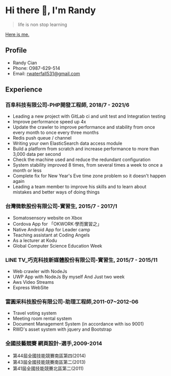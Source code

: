 # Hi there 👋, I'm Randy

>life is non stop learning

[Here is me.](https://www.cakeresume.com/randy-ef842e)


## Profile #

* Randy Cian
* Phone: O987-629-514
* Email: [rwaterfall531@gmail.com](mailto:rwaterfall531@gmail.com)

## Experience #

### 百阜科技有限公司-PHP開發工程師, 2018/7 - 2021/6
 * Leading a new project with GitLab ci and unit test and Integration testing 
 * Improve performance speed up 4x
 * Update the crawler to improve performance and stability from once every month to once every three months
 * Redis push queue / channel 
 * Writing your own ElasticSearch data access module
 * Build a platform from scratch and increase performance to more than 3,000 data per second
 * Check the machine used and reduce the redundant configuration
 * System stability improved 8 times, from several times a week to once a month or less
 * Complete fix for New Year's Eve time zone problem so it doesn't happen again
 * Leading a team member to improve his skills and to learn about mistakes and better ways of doing things

### 台灣微軟股份有限公司-實習生, 2015/7  - 2017/1
 * Somatosensory website on Xbox
 * Cordova App for 「OKWORK‧學而實習之」
 * Native Android App for Leader camp
 * Teaching assistant at Coding Angels
 * As a lecturer at Kodu
 * Global Computer Science Education Week

### LINE TV_巧克科技新媒體股份有限公司-實習生, 2015/7 - 2015/11
 * Web crawler with NodeJs
 * UWP App with NodeJs By myself And Just two week
 * Aws Video Streams
 * Express WebSite

### 富圓采科技股份有限公司-助理工程師,2011-07~2012-06
 * Travel voting system
 * Meeting room rental system
 * Document Management System (in accordance with iso 9001)
 * RWD's asset system with jquery and Bootstrap

### 全國技藝競賽 網頁設計-選手,2009-2014
* 第44屆全國技能競賽南區第四(2014)
* 第43屆全國技能競賽南區第二(2013)
* 第41屆全國技能競賽北區第二(2011)
